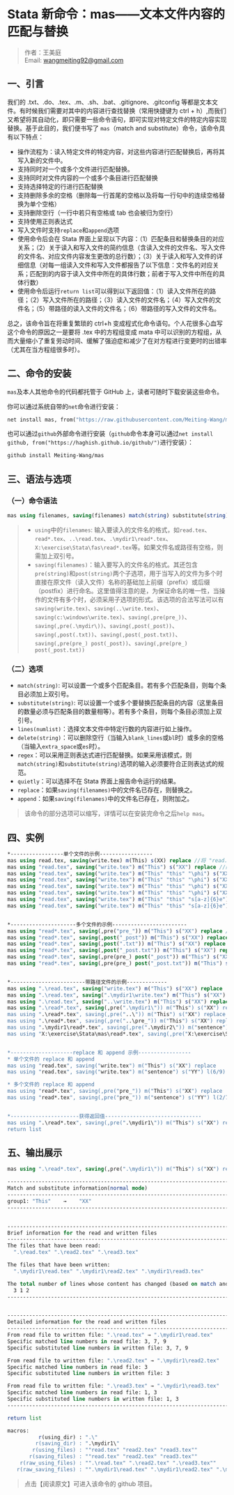 # Stata 新命令：mas——文本文件内容的匹配与替换

> 作者：王美庭  
> Email: wangmeiting92@gmail.com

## 一、引言

我们的 .txt、.do、.tex、.m、.sh、.bat、.gitignore、.gitconfig 等都是文本文件。有时候我们需要对其中的内容进行查找替换（常用快捷键为 ctrl + h）,而我们又希望将其自动化，即只需要一些命令语句，即可实现对特定文件的特定内容实现替换。基于此目的，我们便书写了 `mas`（match and substitute）命令，该命令具有以下特点：

- 操作流程为：读入特定文件的特定内容，对这些内容进行匹配替换后，再将其写入新的文件中。
- 支持同时对一个或多个文件进行匹配替换。
- 支持同时对文件内容的一个或多个条目进行匹配替换
- 支持选择特定的行进行匹配替换
- 支持删除多余的空格（删除每一行首尾的空格以及将每一行句中的连续空格替换为单个空格）
- 支持删除空行（一行中若只有空格或 tab 也会被归为空行）
- 支持使用正则表达式
- 写入文件时支持`replace`和`append`选项
- 使用命令后会在 Stata 界面上呈现以下内容：（1）匹配条目和替换条目的对应关系；（2）关于读入和写入文件的简约信息（含读入文件的文件名、写入文件的文件名、对应文件内容发生更改的总行数）；（3）关于读入和写入文件的详细信息（对每一组读入文件和写入文件都报告了以下信息：文件名的对应关系；匹配到的内容于读入文件中所在的具体行数；前者于写入文件中所在的具体行数）
- 使用命令后运行`return list`可以得到以下返回值：（1）读入文件所在的路径；（2）写入文件所在的路径；（3）读入文件的文件名；（4）写入文件的文件名；（5）带路径的读入文件的文件名；（6）带路径的写入文件的文件名。

总之，该命令旨在将重复繁琐的 ctrl+h 变成程式化命令语句。个人花很多心血写这个命令的原因之一是要将 .tex 中的方程组变成 mata 中可以识别的方程组，从而大量缩小了重复劳动时间、缓解了强迫症和减少了在对方程进行变更时的出错率（尤其在当方程组很多时）。

## 二、命令的安装

`mas`及本人其他命令的代码都托管于 GitHub 上，读者可随时下载安装这些命令。

你可以通过系统自带的`net`命令进行安装：

```stata
net install mas, from("https://raw.githubusercontent.com/Meiting-Wang/mas/main")
```

也可以通过`github`外部命令进行安装（`github`命令本身可以通过`net install github, from("https://haghish.github.io/github/")`进行安装）：

```stata
github install Meiting-Wang/mas
```

## 三、语法与选项

### （一）命令语法

```stata
mas using filenames, saving(filenames) match(string) substitute(string) [lines(numlist) delete(string) regex quietly replace append]
```

> - `using`中的`filenames`: 输入要读入的文件名的格式，如`read.tex`、`read*.tex`、`..\read.tex`、`.\mydir1\read*.tex`、`X:\exercise\Stata\fas\read*.tex`等。如果文件名或路径有空格，则需加上双引号。
> - `saving(filenames)`：输入要写入的文件名的格式。其还包含`pre(string)`和`post(string)`两个子选项，用于当写入的文件为多个时直接在原文件（读入文件）名称的基础加上前缀（prefix）或后缀（postfix）进行命名。这里值得注意的是，为保证命名的唯一性，当操作的文件有多个时，必须采用子选项的形式。该选项的合法写法可以有`saving(write.tex)`、`saving(..\write.tex)`、`saving(c:\windows\write.tex)`、`saving(,pre(pre_))`、`saving(,pre(.\mydir\))`、`saving(,post(_post))`、`saving(,post(.txt))`、`saving(,post(_post.txt))`、`saving(,pre(pre_) post(_post))`、`saving(,pre(pre_) post(_post.txt))`

### （二）选项

- `match(string)`: 可以设置一个或多个匹配条目。若有多个匹配条目，则每个条目必须加上双引号。
- `substitute(string)`: 可以设置一个或多个要替换匹配条目的内容（这里条目的数量必须与匹配条目的数量相等）。若有多个条目，则每个条目必须加上双引号。
- `lines(numlist)`：选择文本文件中特定行数的内容进行如上操作。
- `delete(string)`：可以删除空行（当输入`blank_lines`或`bl`时）或多余的空格（当输入`extra_space`或`es`时）。
- `regex`：可以采用正则表达式进行匹配替换。如果采用该模式，则`match(string)`和`substitute(string)`选项的输入必须要符合正则表达式的规范。
- `quietly`：可以选择不在 Stata 界面上报告命令运行的结果。
- `replace`：如果`saving(filenames)`中的文件名已存在，则替换之。
- `append`：如果`saving(filenames)`中的文件名已存在，则附加之。

> 该命令的部分选项可以缩写，详情可以在安装完命令之后`help mas`。

## 四、实例

```stata
*-----------------单个文件的示例-----------------
mas using read.tex, saving(write.tex) m(This) s(XX) replace //将 "read.tex" 中的 "This" 替换为 "XX"，并写入 "write.tex" 中
mas using "read.tex", saving("write.tex") m("This") s("XX") replace //同上
mas using "read.tex", saving("write.tex") m("This" "this" "\phi") s("XX" "YY" "b[1]") replace //将 "read.tex" 中的 "This" "this" "\phi" 分别替换为 "XX" "YY" "b[1]"，并写入 "write.tex" 中
mas using "read.tex", saving("write.tex") m("This" "this" "\phi") s("XX" "YY" "b[1]") l(7/13) replace //含义同上，但只是选择了原文件的 7-13 行进行操作
mas using "read.tex", saving("write.tex") m("This" "this" "\phi") s("XX" "YY" "b[1]") l(7/13) d(es) replace //含义同上，但删除了多余的空格
mas using "read.tex", saving("write.tex") m("This" "this" "\phi") s("XX" "YY" "b[1]") l(7/13) d(es bl) replace //含义同上，但删除了多余的空行
mas using "read.tex", saving("write.tex") m("This" "this" "s[a-z]{6}e") s("XX" "YY" "b[1]") l(7/13) d(es bl) re replace //含义同上，但采用的是正则表达式匹配模式
mas using "read.tex", saving("write.tex") m("This" "this" "s[a-z]{6}e") s("XX" "YY" "b[1]") l(7/13) d(es bl) re qui replace //含义同上，但没有在 Stata 界面上报告结果


*---------------------多个文件的示例------------------------
mas using "read*.tex", saving(,pre("pre_")) m("This") s("XX") replace //对当前目录下符合 "read*.tex" 的文件做查找替换操作。保存文件的命令格式为 "pre_原文件名.原后缀名"
mas using "read*.tex", saving(,post("_post")) m("This") s("XX") replace //含义同上，但保存文件的命令格式为 "原文件名_post.原后缀名"
mas using "read*.tex", saving(,post(".txt")) m("This") s("XX") replace //含义同上，但保存文件的命令格式为 "原文件名.txt"
mas using "read*.tex", saving(,post("_post.txt")) m("This") s("XX") replace //含义同上，但保存文件的命令格式为 "原文件名_post.txt"
mas using "read*.tex", saving(,pre(pre_) post("_post")) m("This") s("XX") replace //含义同上，但保存文件的命令格式为 "pre_原文件名_post.原后缀名"
mas using "read*.tex", saving(,pre(pre_) post("_post.txt")) m("This") s("XX") replace //含义同上，但保存文件的命令格式为 "pre_原文件名_post.txt"


*------------------------带路径文件的示例-------------
mas using ".\read.tex", saving("write.tex") m("This") s("XX") replace
mas using ".\read.tex", saving(".\mydir1\write.tex") m("This") s("XX") replace
mas using ".\read.tex", saving("..\write.tex") m("This") s("XX") replace
mas using ".\read*.tex", saving(,pre(".\mydir1\")) m("This") s("XX") replace
mas using ".\read*.tex", saving(,pre("..\")) m("This") s("XX") replace
mas using ".\read*.tex", saving(,pre("..\pre_")) m("This") s("XX") replace
mas using ".\mydir1\read*.tex", saving(,pre(".\mydir2\")) m("sentence") s("YY") replace
mas using "X:\exercise\Stata\mas\read*.tex", saving(,pre("X:\exercise\Stata\mas\mydir2\")) m("sentence") s("YYY") replace


*--------------------replace 和 append 示例-----------------
* 单个文件的 replace 和 append
mas using "read.tex", saving("write.tex") m("This") s("XX") replace
mas using "read.tex", saving("write.tex") m("sentence") s("YY") l(6/9) append

* 多个文件的 replace 和 append
mas using "read*.tex", saving(,pre("pre_")) m("This") s("XX") replace
mas using "read*.tex", saving(,pre("pre_")) m("sentence") s("YY") l(2/7) append


*----------------------获得返回值-------------------------------
mas using ".\read*.tex", saving(,pre(".\mydir1\")) m("This") s("XX") replace
return list
```

## 五、输出展示

```stata
mas using ".\read*.tex", saving(,pre(".\mydir1\")) m("This") s("XX") replace
```

```stata
---------------------------------------------------------------------------------------------------
Match and substitute information(normal mode)
---------------------------------------------------------------------------------------------------
group1: "This"    →    "XX"
---------------------------------------------------------------------------------------------------


---------------------------------------------------------------------------------------------------
Brief information for the read and written files
---------------------------------------------------------------------------------------------------
The files that have been read:
  ".\read.tex" ".\read2.tex" ".\read3.tex"

The files that have been written:
  ".\mydir1\read.tex" ".\mydir1\read2.tex" ".\mydir1\read3.tex"

The total number of lines whose content has changed (based on match and substitute, not delete):
  3 1 2
---------------------------------------------------------------------------------------------------


---------------------------------------------------------------------------------------------------
Detailed information for the read and written files
---------------------------------------------------------------------------------------------------
From read file to written file: ".\read.tex" → ".\mydir1\read.tex"
Specific matched line numbers in read file: 3, 7, 9
Specific substituted line numbers in written file: 3, 7, 9

From read file to written file: ".\read2.tex" → ".\mydir1\read2.tex"
Specific matched line numbers in read file: 3
Specific substituted line numbers in written file: 3

From read file to written file: ".\read3.tex" → ".\mydir1\read3.tex"
Specific matched line numbers in read file: 1, 3
Specific substituted line numbers in written file: 1, 3
---------------------------------------------------------------------------------------------------
```

```stata
return list
```

```stata
macros:
          r(using_dir) : ".\"
         r(saving_dir) : ".\mydir1\"
        r(using_files) : ""read.tex" "read2.tex" "read3.tex""
       r(saving_files) : ""read.tex" "read2.tex" "read3.tex""
    r(raw_using_files) : "".\read.tex" ".\read2.tex" ".\read3.tex""
   r(raw_saving_files) : "".\mydir1\read.tex" ".\mydir1\read2.tex" ".\mydir1\read3.tex""
```

> 点击【阅读原文】可进入该命令的 github 项目。